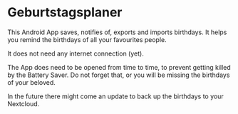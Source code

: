 # Geburtstagsplaner
This Android App saves, notifies of, exports and imports birthdays. It helps you remind the birthdays of all your favourites people.

It does not need any internet connection (yet).

The App does need to be opened from time to time, to prevent getting killed by the Battery Saver. Do not forget that, or you will be missing the birthdays of your beloved.

In the future there might come an update to back up the birthdays to your Nextcloud.
